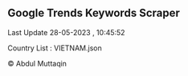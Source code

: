 

## Google Trends Keywords Scraper 
 
Last Update 28-05-2023 , 10:45:52

Country List :
VIETNAM.json



© Abdul Muttaqin 
